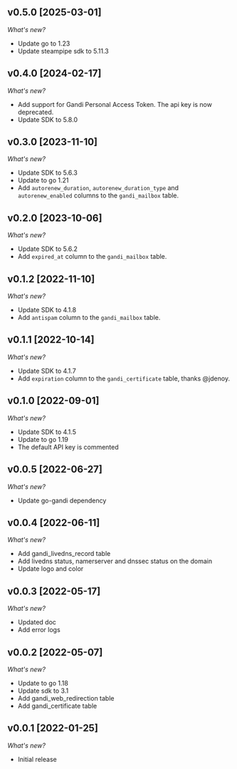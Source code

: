 ## v0.5.0 [2025-03-01]

_What's new?_

- Update go to 1.23
- Update steampipe sdk to 5.11.3

## v0.4.0 [2024-02-17]

_What's new?_

- Add support for Gandi Personal Access Token. The api key is now deprecated.
- Update SDK to 5.8.0

## v0.3.0 [2023-11-10]

_What's new?_

- Update SDK to 5.6.3
- Update to go 1.21
- Add `autorenew_duration`, `autorenew_duration_type` and `autorenew_enabled` columns to the `gandi_mailbox` table.

## v0.2.0 [2023-10-06]

_What's new?_

- Update SDK to 5.6.2
- Add `expired_at` column to the `gandi_mailbox` table.

## v0.1.2 [2022-11-10]

_What's new?_

- Update SDK to 4.1.8
- Add `antispam` column to the `gandi_mailbox` table.

## v0.1.1 [2022-10-14]

_What's new?_

- Update SDK to 4.1.7
- Add `expiration` column to the `gandi_certificate` table, thanks @jdenoy.

## v0.1.0 [2022-09-01]

_What's new?_

- Update SDK to 4.1.5
- Update to go 1.19
- The default API key is commented

## v0.0.5 [2022-06-27]

_What's new?_

- Update go-gandi dependency

## v0.0.4 [2022-06-11]

_What's new?_

- Add gandi_livedns_record table
- Add livedns status, namerserver and dnssec status on the domain
- Update logo and color

## v0.0.3 [2022-05-17]

_What's new?_

- Updated doc
- Add error logs

## v0.0.2 [2022-05-07]

_What's new?_

- Update to go 1.18
- Update sdk to 3.1
- Add gandi_web_redirection table
- Add gandi_certificate table

## v0.0.1 [2022-01-25]

_What's new?_

- Initial release
